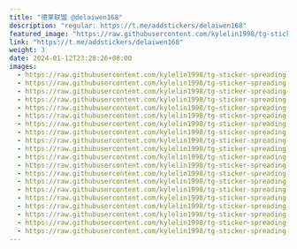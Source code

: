 ```yaml
---
title: "德莱联盟 @delaiwen168"
description: "regular: https://t.me/addstickers/delaiwen168"
featured_image: "https://raw.githubusercontent.com/kylelin1998/tg-sticker-spreading-worldwide-images/main/img/3f5d74a0-a306-42e9-9b70-b73dcf570cba.jpg"
link: "https://t.me/addstickers/delaiwen168"
weight: 3
date: 2024-01-12T23:28:26+08:00
images:
  - https://raw.githubusercontent.com/kylelin1998/tg-sticker-spreading-worldwide-images/main/img/3f5d74a0-a306-42e9-9b70-b73dcf570cba.jpg
  - https://raw.githubusercontent.com/kylelin1998/tg-sticker-spreading-worldwide-images/main/img/ee48b920-da00-4439-abbe-38a1efdc0e53.jpg
  - https://raw.githubusercontent.com/kylelin1998/tg-sticker-spreading-worldwide-images/main/img/aef40d8c-fa2e-439e-b7d1-1b2e47399849.jpg
  - https://raw.githubusercontent.com/kylelin1998/tg-sticker-spreading-worldwide-images/main/img/14c9ca58-a928-49fa-afb7-6e18bb9ca518.jpg
  - https://raw.githubusercontent.com/kylelin1998/tg-sticker-spreading-worldwide-images/main/img/47173218-ab37-43cb-9a9e-20c1ff9db99f.jpg
  - https://raw.githubusercontent.com/kylelin1998/tg-sticker-spreading-worldwide-images/main/img/c9b1425e-1dfb-41b2-a7dd-4ed073367c6f.jpg
  - https://raw.githubusercontent.com/kylelin1998/tg-sticker-spreading-worldwide-images/main/img/53f93c1d-8c83-4d7c-bc28-108241c46f88.jpg
  - https://raw.githubusercontent.com/kylelin1998/tg-sticker-spreading-worldwide-images/main/img/395ebb41-ed4e-478a-a8aa-006a5cee9834.jpg
  - https://raw.githubusercontent.com/kylelin1998/tg-sticker-spreading-worldwide-images/main/img/6719e58f-1dc8-4867-81ba-b7c3d5bbef63.jpg
  - https://raw.githubusercontent.com/kylelin1998/tg-sticker-spreading-worldwide-images/main/img/377c53a0-d30e-4076-a58f-d93d8f72ed6b.jpg
  - https://raw.githubusercontent.com/kylelin1998/tg-sticker-spreading-worldwide-images/main/img/e7489590-f228-461b-862c-9f2beec82496.jpg
  - https://raw.githubusercontent.com/kylelin1998/tg-sticker-spreading-worldwide-images/main/img/fad8cbb9-e08a-4ef2-8348-4e730aa67cd4.jpg
  - https://raw.githubusercontent.com/kylelin1998/tg-sticker-spreading-worldwide-images/main/img/8e7f76f0-ab54-4ad0-8810-fea1e7d81155.jpg
  - https://raw.githubusercontent.com/kylelin1998/tg-sticker-spreading-worldwide-images/main/img/22a94f88-0cc8-422a-a544-0fcafacc0f86.jpg
  - https://raw.githubusercontent.com/kylelin1998/tg-sticker-spreading-worldwide-images/main/img/9d1b775e-2ef5-4308-940c-8c0d3ce5838b.jpg
  - https://raw.githubusercontent.com/kylelin1998/tg-sticker-spreading-worldwide-images/main/img/b1bdee8c-18fb-48ca-8be2-9b580474ed02.jpg
  - https://raw.githubusercontent.com/kylelin1998/tg-sticker-spreading-worldwide-images/main/img/1e635aba-6651-4d55-b01d-3d1fd4e0cfc8.jpg
  - https://raw.githubusercontent.com/kylelin1998/tg-sticker-spreading-worldwide-images/main/img/38446aa9-0933-488c-b7d5-014be0050632.jpg
  - https://raw.githubusercontent.com/kylelin1998/tg-sticker-spreading-worldwide-images/main/img/25e583a5-c8de-4b5b-a245-f59a81c2a84e.jpg
  - https://raw.githubusercontent.com/kylelin1998/tg-sticker-spreading-worldwide-images/main/img/ac1408a0-f80c-4810-aaef-b18c4278d5c4.jpg
---
```

